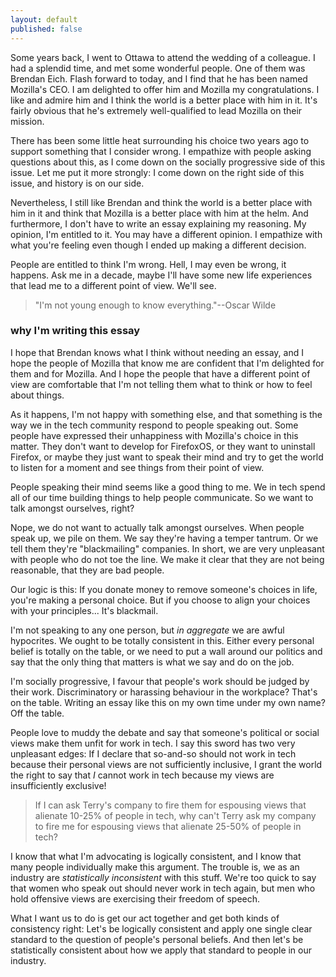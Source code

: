```yaml
---
layout: default
published: false
---
```


Some years back, I went to Ottawa to attend the wedding of a colleague. I had a splendid time, and met some wonderful people. One of them was Brendan Eich. Flash forward to today, and I find that he has been named Mozilla's CEO. I am delighted to offer him and Mozilla my congratulations. I like and admire him and I think the world is a better place with him in it. It's fairly obvious that he's extremely well-qualified to lead Mozilla on their mission.

There has been some little heat surrounding his choice two years ago to support something that I consider wrong. I empathize with people asking questions about this, as I come down on the socially progressive side of this issue. Let me put it more strongly: I come down on the right side of this issue, and history is on our side.

Nevertheless, I still like Brendan and think the world is a better place with him in it and think that Mozilla is a better place with him at the helm. And furthermore, I don't have to write an essay explaining my reasoning. My opinion, I'm entitled to it. You may have a different opinion. I empathize with what you're feeling even though I ended up making a different decision.

People are entitled to think I'm wrong. Hell, I may even be wrong, it happens. Ask me in a decade, maybe I'll have some new life experiences that lead me to a different point of view. We'll see.

> "I'm not young enough to know everything."--Oscar Wilde

### why I'm writing this essay

I hope that Brendan knows what I think without needing an essay, and I hope the people of Mozilla that know me are confident that I'm delighted for them and for Mozilla. And I hope the people that have a different point of view are comfortable that I'm not telling them what to think or how to feel about things.

As it happens, I'm not happy with something else, and that something is the way we in the tech community respond to people speaking out. Some people have expressed their unhappiness with Mozilla's choice in this matter. They don't want to develop for FirefoxOS, or they want to uninstall Firefox, or maybe they just want to speak their mind and try to get the world to listen for a moment and see things from their point of view.

People speaking their mind seems like a good thing to me. We in tech spend all of our time building things to help people communicate. So we want to talk amongst ourselves, right?

Nope, we do not want to actually talk amongst ourselves. When people speak up, we pile on them. We say they're having a temper tantrum. Or we tell them they're "blackmailing" companies. In short, we are very unpleasant with people who do not toe the line. We make it clear that they are not being reasonable, that they are bad people.

Our logic is this: If you donate money to remove someone's choices in life, you're making a personal choice. But if you choose to align your choices with your principles... It's blackmail.

I'm not speaking to any one person, but *in aggregate* we are awful hypocrites. We ought to be totally consistent in this. Either every personal belief is totally on the table, or we need to put a wall around our politics and say that the only thing that matters is what we say and do on the job.

I'm socially progressive, I favour that people's work should be judged by their work. Discriminatory or harassing behaviour in the workplace? That's on the table. Writing an essay like this on my own time under my own name? Off the table.

People love to muddy the debate and say that someone's political or social views make them unfit for work in tech. I say this sword has two very unpleasant edges: If I declare that so-and-so should not work in tech because their personal views are not sufficiently inclusive, I grant the world the right to say that *I* cannot work in tech because my views are insufficiently exclusive!

> If I can ask Terry's company to fire them for espousing views that alienate 10-25% of people in tech, why can't Terry ask my company to fire me for espousing views that alienate 25-50% of people in tech?

I know that what I'm advocating is logically consistent, and I know that many people individually make this argument. The trouble is, we as an industry are *statistically inconsistent* with this stuff. We're too quick to say that women who speak out should never work in tech again, but men who hold offensive views are exercising their freedom of speech.

What I want us to do is get our act together and get both kinds of consistency right: Let's be logically consistent and apply one single clear standard to the question of people's personal beliefs. And then let's be statistically consistent about how we apply that standard to people in our industry.
